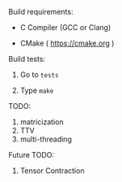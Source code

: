 Build requirements:

- C Compiler (GCC or Clang)

- CMake ( https://cmake.org )


Build tests:

1. Go to `tests`

2. Type `make`

TODO:

1. matricization
2. TTV
4. multi-threading

Future TODO:

1. Tensor Contraction

